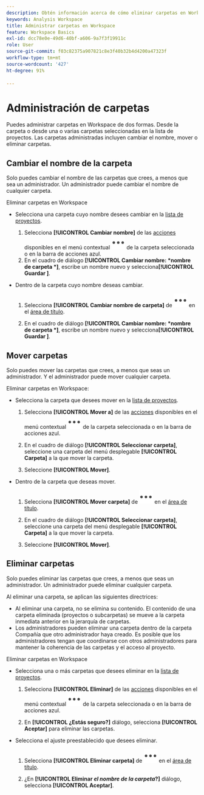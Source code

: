 ```yaml
---
description: Obtén información acerca de cómo eliminar carpetas en Workspace
keywords: Analysis Workspace
title: Administrar carpetas en Workspace
feature: Workspace Basics
exl-id: dcc78e0e-49d6-40bf-a606-9a7f3f19911c
role: User
source-git-commit: f03c82375a907821c8e3f40b32b4d4200a47323f
workflow-type: tm+mt
source-wordcount: '427'
ht-degree: 91%

---
```



# Administración de carpetas

Puedes administrar carpetas en Workspace de dos formas. Desde la carpeta o desde una o varias carpetas seleccionadas en la lista de proyectos. Las carpetas administradas incluyen cambiar el nombre, mover o eliminar carpetas.

## Cambiar el nombre de la carpeta

Solo puedes cambiar el nombre de las carpetas que crees, a menos que sea un administrador. Un administrador puede cambiar el nombre de cualquier carpeta.

Eliminar carpetas en Workspace

* Selecciona una carpeta cuyo nombre desees cambiar en la [lista de proyectos](/help/analysis-workspace/build-workspace-project/freeform-overview.md#project-list).

   1. Selecciona **[!UICONTROL Cambiar nombre]** de las [acciones](/help/analysis-workspace/build-workspace-project/freeform-overview.md#actions) disponibles en el menú contextual ![Más](/help/assets/icons/More.svg) de la carpeta seleccionada o en la barra de acciones azul.
   1. En el cuadro de diálogo **[!UICONTROL Cambiar nombre: *nombre de carpeta *]**, escribe un nombre nuevo y selecciona&#x200B;**[!UICONTROL Guardar &#x200B;]**.

* Dentro de la carpeta cuyo nombre deseas cambiar.

   1. Selecciona **[!UICONTROL Cambiar nombre de carpeta]** de ![Más](/help/assets/icons/More.svg) en el [área de título](/help/analysis-workspace/build-workspace-project/freeform-overview.md#title-area).

   1. En el cuadro de diálogo **[!UICONTROL Cambiar nombre: *nombre de carpeta *]**, escribe un nombre nuevo y selecciona&#x200B;**[!UICONTROL Guardar &#x200B;]**.


## Mover carpetas

Solo puedes mover las carpetas que crees, a menos que seas un administrador. Y el administrador puede mover cualquier carpeta.

Eliminar carpetas en Workspace:

* Selecciona la carpeta que desees mover en la [lista de proyectos](/help/analysis-workspace/build-workspace-project/freeform-overview.md#project-list).

   1. Selecciona **[!UICONTROL Mover a]** de las [acciones](/help/analysis-workspace/build-workspace-project/freeform-overview.md#actions) disponibles en el menú contextual ![Más](/help/assets/icons/More.svg) de la carpeta seleccionada o en la barra de acciones azul.
   1. En el cuadro de diálogo **[!UICONTROL Seleccionar carpeta]**, seleccione una carpeta del menú desplegable **[!UICONTROL Carpeta]** a la que mover la carpeta.

   1. Seleccione **[!UICONTROL Mover]**.

* Dentro de la carpeta que deseas mover.

   1. Selecciona **[!UICONTROL Mover carpeta]** de ![Más](/help/assets/icons/More.svg) en el [área de título](/help/analysis-workspace/build-workspace-project/freeform-overview.md#title-area).

   1. En el cuadro de diálogo **[!UICONTROL Seleccionar carpeta]**, seleccione una carpeta del menú desplegable **[!UICONTROL Carpeta]** a la que mover la carpeta.

   1. Seleccione **[!UICONTROL Mover]**.


## Eliminar carpetas

Solo puedes eliminar las carpetas que crees, a menos que seas un administrador. Un administrador puede eliminar cualquier carpeta.

Al eliminar una carpeta, se aplican las siguientes directrices:

* Al eliminar una carpeta, no se elimina su contenido. El contenido de una carpeta eliminada (proyectos o subcarpetas) se mueve a la carpeta inmediata anterior en la jerarquía de carpetas.
* Los administradores pueden eliminar una carpeta dentro de la carpeta Compañía que otro administrador haya creado. Es posible que los administradores tengan que coordinarse con otros administradores para mantener la coherencia de las carpetas y el acceso al proyecto.

Eliminar carpetas en Workspace

* Selecciona una o más carpetas que desees eliminar en la [lista de proyectos](/help/analysis-workspace/build-workspace-project/freeform-overview.md#project-list).

   1. Selecciona **[!UICONTROL Eliminar]** de las [acciones](/help/analysis-workspace/build-workspace-project/freeform-overview.md#actions) disponibles en el menú contextual ![Más](/help/assets/icons/More.svg) de la carpeta seleccionada o en la barra de acciones azul.

   1. En **[!UICONTROL ¿Estás seguro?]** diálogo, selecciona **[!UICONTROL Aceptar]** para eliminar las carpetas.

* Selecciona el ajuste preestablecido que desees eliminar.

   1. Selecciona **[!UICONTROL Eliminar carpeta]** de ![Más](/help/assets/icons/More.svg) en el [área de título](/help/analysis-workspace/build-workspace-project/freeform-overview.md#title-area).

   1. ¿En **[!UICONTROL Eliminar *el nombre de la carpeta*?]** diálogo, selecciona **[!UICONTROL Aceptar]**.

